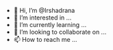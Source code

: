 - 👋 Hi, I’m @Irshadrana
- 👀 I’m interested in ...
- 🌱 I’m currently learning ...
- 💞️ I’m looking to collaborate on ...
- 📫 How to reach me ...

<!---
Irshadrana/Irshadrana is a ✨ special ✨ repository because its `README.md` (this file) appears on your GitHub profile.
You can click the Preview link to take a look at your changes.
--->
